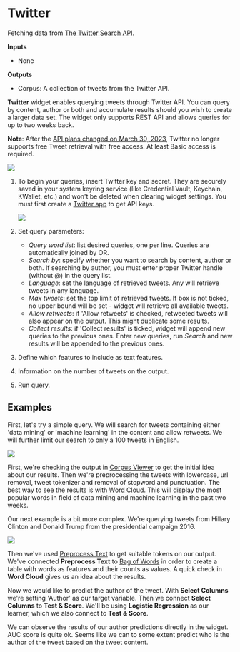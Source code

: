Twitter
=======

Fetching data from [The Twitter Search API](https://dev.twitter.com/rest/public/search).

**Inputs**

- None

**Outputs**

- Corpus: A collection of tweets from the Twitter API.

**Twitter** widget enables querying tweets through Twitter API. You can query by content, author or both and  accumulate results should you wish to create a larger data set. The widget only supports REST API and allows queries for up to two weeks back.

**Note**: After the [API plans changed on March 30, 2023](https://twittercommunity.com/t/announcing-new-access-tiers-for-the-twitter-api/188728
), Twitter no longer supports free Tweet retrieval with free access. At least Basic access is required.

![](images/Twitter-stamped.png)

1. To begin your queries, insert Twitter key and secret. They are securely saved in your system keyring service (like Credential Vault, Keychain, KWallet, etc.) and won't be deleted when clearing widget settings. You must first create a [Twitter app](https://apps.twitter.com/) to get API keys.

   ![](images/Twitter-key.png)

2. Set query parameters:
   - *Query word list*: list desired queries, one per line. Queries are automatically joined by OR.
   - *Search by*: specify whether you want to search by content, author or both. If searching by author, you must enter proper Twitter handle (without @) in the query list.
   - *Language*: set the language of retrieved tweets. Any will retrieve tweets in any language.
   - *Max tweets*: set the top limit of retrieved tweets. If box is not ticked, no upper bound will be set - widget will retrieve all available tweets.
   - *Allow retweets*: if 'Allow retweets' is checked, retweeted tweets will also appear on the output. This might duplicate some results.
   - *Collect results*: if 'Collect results' is ticked, widget will append new queries to the previous ones. Enter new queries, run *Search* and new results will be appended to the previous ones.
3. Define which features to include as text features.
4. Information on the number of tweets on the output.
5. Run query.

Examples
--------

First, let's try a simple query. We will search for tweets containing either 'data mining' or 'machine learning' in the content and allow retweets. We will further limit our search to only a 100 tweets in English.

![](images/Twitter-Example1.png)

First, we're checking the output in [Corpus Viewer](corpusviewer.md) to get the initial idea about our results. Then we're preprocessing the tweets with lowercase, url removal, tweet tokenizer and removal of stopword and punctuation. The best way to see the results is with [Word Cloud](wordcloud). This will display the most popular words in field of data mining and machine learning in the past two weeks.

Our next example is a bit more complex. We're querying tweets from Hillary Clinton and Donald Trump from the presidential campaign 2016.

![](images/Twitter-Example2.png)

Then we've used [Preprocess Text](preprocesstext.md) to get suitable tokens on our output. We've connected **Preprocess Text** to [Bag of Words](bagofwords-widget.md) in order to create a table with words as features and their counts as values. A quick check in **Word Cloud** gives us an idea about the results.

Now we would like to predict the author of the tweet. With **Select Columns** we're setting 'Author' as our target variable. Then we connect **Select Columns** to **Test & Score**. We'll be using **Logistic Regression** as our learner, which we also connect to **Test & Score**.

We can observe the results of our author predictions directly in the widget. AUC score is quite ok. Seems like we can to some extent predict who is the author of the tweet based on the tweet content.
